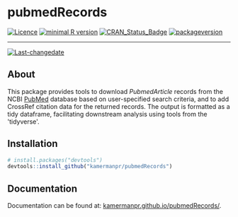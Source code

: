 pubmedRecords
================

[![Licence](https://img.shields.io/badge/licence-MIT+-lightgrey.svg)](http://choosealicense.com/) [![minimal R version](https://img.shields.io/badge/R%3E%3D-3.3.0-6666ff.svg)](https://cran.r-project.org/) [![CRAN\_Status\_Badge](http://www.r-pkg.org/badges/version/pubmedRecords)](https://cran.r-project.org/package=pubmedRecords) [![packageversion](https://img.shields.io/badge/Package%20version-0.1.7-orange.svg?style=flat-square)](commits/master)

------------------------------------------------------------------------

[![Last-changedate](https://img.shields.io/badge/last%20change-2023--01--11-yellowgreen.svg)](/commits/master)

## About

This package provides tools to download _PubmedArticle_ records from the NCBI [PubMed](https://www.ncbi.nlm.nih.gov/pubmed/) database based on user-specified search criteria, and to add CrossRef citation data for the returned records. The output is formatted as a tidy dataframe, facilitating downstream analysis using tools from the 'tidyverse'.

## Installation

``` r
# install.packages("devtools")
devtools::install_github("kamermanpr/pubmedRecords")
```

## Documentation

Documentation can be found at: [kamermanpr.github.io/pubmedRecords/](https://kamermanpr.github.io/pubmedRecords/).

